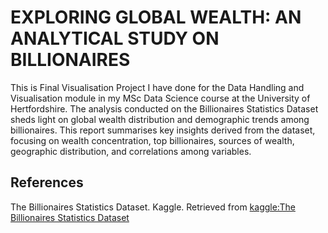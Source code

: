 # EXPLORING GLOBAL WEALTH: AN ANALYTICAL STUDY ON BILLIONAIRES
This is Final Visualisation Project I have done for the Data Handling and Visualisation module in my MSc Data Science course at the University of Hertfordshire. The analysis conducted on the Billionaires Statistics Dataset sheds light on global wealth distribution and demographic trends among billionaires. This report summarises key insights derived from the dataset, focusing on wealth concentration, top billionaires, sources of wealth, geographic distribution, and correlations among variables.

## References
The Billionaires Statistics Dataset. Kaggle. Retrieved from [kaggle:The Billionaires Statistics Dataset](https://www.kaggle.com/datasets/endofnight17j03/billionaires-statistics-dataset)
